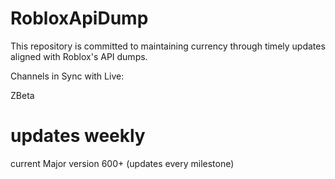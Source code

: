 # RobloxApiDump

This repository is committed to maintaining currency through timely updates aligned with Roblox's API dumps.

Channels in Sync with Live:


ZBeta
# updates weekly
current Major version 600+ (updates every milestone)
